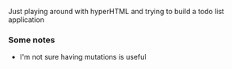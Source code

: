Just playing around with hyperHTML and trying to build a todo list application

### Some notes

- I'm not sure having mutations is useful
